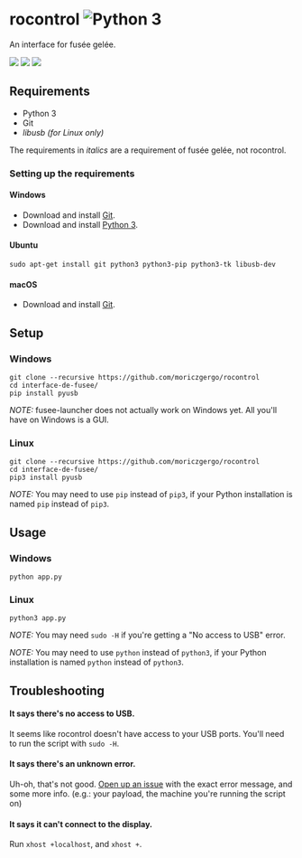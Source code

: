 # rocontrol ![Python 3](https://img.shields.io/badge/python-3-blue.svg)
An interface for fusée gelée.

![](https://github.com/moriczgergo/rocontrol/blob/assets/windows_preview.png) ![](https://raw.githubusercontent.com/moriczgergo/rocontrol/assets/ubuntu_preview.png) ![](https://raw.githubusercontent.com/moriczgergo/rocontrol/assets/mac_preview.png)

## Requirements
 * Python 3
 * Git
 * *libusb (for Linux only)*

The requirements in *italics* are a requirement of fusée gelée, not rocontrol.

### Setting up the requirements

#### Windows

 * Download and install [Git](https://git-scm.com/download/win).
 * Download and install [Python 3](https://www.python.org/downloads/windows/).

#### Ubuntu

`sudo apt-get install git python3 python3-pip python3-tk libusb-dev`

#### macOS

 * Download and install [Git](https://git-scm.com/download/mac).

## Setup

### Windows

```
git clone --recursive https://github.com/moriczgergo/rocontrol
cd interface-de-fusee/
pip install pyusb
```

*NOTE:* fusee-launcher does not actually work on Windows yet. All you'll have on Windows is a GUI.

### Linux

```
git clone --recursive https://github.com/moriczgergo/rocontrol
cd interface-de-fusee/
pip3 install pyusb
```

*NOTE:* You may need to use `pip` instead of `pip3`, if your Python installation is named `pip` instead of `pip3`.

## Usage

### Windows

```
python app.py
```

### Linux

```
python3 app.py
```

*NOTE:* You may need `sudo -H` if you're getting a "No access to USB" error.

*NOTE:* You may need to use `python` instead of `python3`, if your Python installation is named `python` instead of `python3`.

## Troubleshooting

#### It says there's no access to USB.
It seems like rocontrol doesn't have access to your USB ports. You'll need to run the script with `sudo -H`.

#### It says there's an unknown error.
Uh-oh, that's not good. [Open up an issue](https://github.com/moriczgergo/rocontrol/issues/new) with the exact error message, and some more info. (e.g.: your payload, the machine you're running the script on)

#### It says it can't connect to the display.
Run `xhost +localhost`, and `xhost +`.

